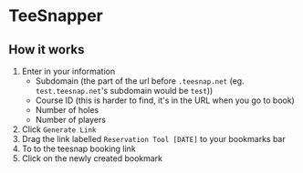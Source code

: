 # TeeSnapper
## How it works
1. Enter in your information
    * Subdomain (the part of the url before `.teesnap.net` (eg. `test.teesnap.net`'s subdomain would be `test`))
    * Course ID (this is harder to find, it's in the URL when you go to book)
    * Number of holes
    * Number of players
2. Click `Generate Link`
3. Drag the link labelled `Reservation Tool [DATE]` to your bookmarks bar
4. To to the teesnap booking link
5. Click on the newly created bookmark